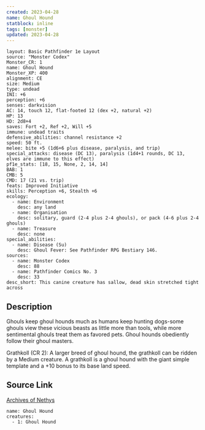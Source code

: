 ```yaml
---
created: 2023-04-28
name: Ghoul Hound
statblock: inline
tags: [monster]
updated: 2023-04-28
---
```

```statblock
layout: Basic Pathfinder 1e Layout
source: "Monster Codex"
Monster_CR: 1
name: Ghoul Hound
Monster_XP: 400
alignment: CE
size: Medium
type: undead
INI: +6
perception: +6
senses: darkvision
AC: 14, touch 12, flat-footed 12 (dex +2, natural +2)
HP: 13
HD: 2d8+4
saves: Fort +2, Ref +2, Will +5
immune: undead traits
defensive_abilities: channel resistance +2
speed: 50 ft.
melee: bite +5 (1d6+6 plus disease, paralysis, and trip)
special_attacks: disease (DC 13), paralysis (1d4+1 rounds, DC 13, elves are immune to this effect)
pf1e_stats: [18, 15, None, 2, 14, 14]
BAB: 1
CMB: 5
CMD: 17 (21 vs. trip)
feats: Improved Initiative
skills: Perception +6, Stealth +6
ecology:
  - name: Environment
    desc: any land
  - name: Organisation
    desc: solitary, guard (2-4 plus 2-4 ghouls), or pack (4-6 plus 2-4 ghouls)
  - name: Treasure
    desc: none
special_abilities:
  - name: Disease (Su)
    desc: Ghoul Fever: See Pathfinder RPG Bestiary 146.
sources:
  - name: Monster Codex
    desc: 88
  - name: Pathfinder Comics No. 3
    desc: 33
desc_short: This canine creature has sallow, dead skin stretched tight across
```
## Description
Ghouls keep ghoul hounds much as humans keep hunting dogs-some ghouls view these vicious beasts as little more than tools, while more sentimental ghouls treat them as favored pets. Ghoul hounds obediently follow their ghoul masters.

 Grathkoll (CR 2): A larger breed of ghoul hound, the grathkoll can be ridden by a Medium creature. A grathkoll is a ghoul hound with the giant simple template and a +10 bonus to its base land speed.
## Source Link
[Archives of Nethys](https://aonprd.com/MonsterDisplay.aspx?ItemName=Ghoul%20Hound)
```encounter-table
name: Ghoul Hound
creatures:
  - 1: Ghoul Hound
```

